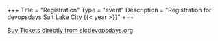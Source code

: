 +++
Title = "Registration"
Type = "event"
Description = "Registration for devopsdays Salt Lake City {{< year >}}"
+++

<div style="width:100%; text-align:left;">
<!-- <div style="width:100%; text-align:left;"><iframe src="https://www.slcdevopsdays.org/purchase-tickets/" frameborder="0" height="600" width="100%" vspace="0" hspace="0" marginheight="5" marginwidth="5" scrolling="auto" allowtransparency="true"></iframe></div> -->

<p><a href="https://www.slcdevopsdays.org/purchase-tickets/" class="btn btn-info">Buy Tickets directly from slcdevopsdays.org</a></p>

</div>
